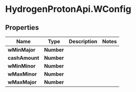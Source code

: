 # HydrogenProtonApi.WConfig

## Properties
Name | Type | Description | Notes
------------ | ------------- | ------------- | -------------
**wMinMajor** | **Number** |  | 
**cashAmount** | **Number** |  | 
**wMinMinor** | **Number** |  | 
**wMaxMinor** | **Number** |  | 
**wMaxMajor** | **Number** |  | 


